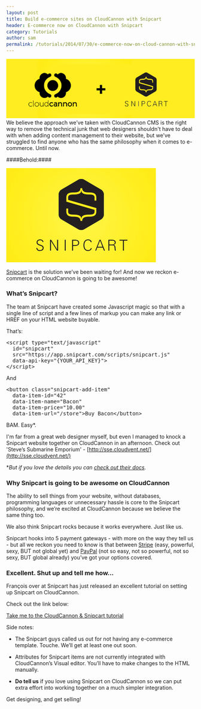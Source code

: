 ```yaml
---
layout: post
title: Build e-commerce sites on CloudCannon with Snipcart
header: E-commerce now on CloudCannon with Snipcart
category: Tutorials
author: sam
permalink: /tutorials/2014/07/30/e-commerce-now-on-cloud-cannon-with-snipcart.html 
---
```


![CloudCannon + Snipcart](/img/blog/snipcart-response/cloudcannon_and_snipcart.png)
We believe the approach we’ve taken with CloudCannon CMS is the right way to remove the technical junk that web designers shouldn't have to deal with when adding content management to their website, but we’ve struggled to find anyone who has the same philosophy when it comes to e-commerce. Until now.

####Behold:####

![Snipcart logo](/img/blog/snipcart-response/snipcart.png)

[Snipcart](http://www.snipcart.com) is the solution we’ve been waiting for! And now we reckon e-commerce on CloudCannon is going to be awesome!

### What’s Snipcart? ###

The team at Snipcart have created some Javascript magic so that with a single line of script and a few lines of markup you can make any link or HREF on your HTML website buyable.

That’s:

<pre class="prettyprint snipcart">
&lt;script type="text/javascript"
  id="snipcart"
  src="https://app.snipcart.com/scripts/snipcart.js"
  data-api-key="{YOUR_API_KEY}"&gt;
&lt;/script&gt;
</pre>

And

<pre class="prettyprint snipcart">
&lt;button class="snipcart-add-item"
  data-item-id="42"
  data-item-name="Bacon"
  data-item-price="10.00"
  data-item-url="/store"&gt;Buy Bacon&lt;/button&gt;
</pre>

BAM. Easy\*.

I'm far from a great web designer myself, but even I managed to knock a Snipcart website together on CloudCannon in an afternoon. Check out 'Steve’s Submarine Emporium' - [http://sse.cloudvent.net/](http://sse.cloudvent.net/)

\**But if you love the details you can [check out their docs](http://docs.snipcart.com/getting-started/installation).*

### Why Snipcart is going to be awesome on CloudCannon ####

The ability to sell things from your website, without databases, programming languages or unnecessary hassle is core to the Snipcart philosophy, and we’re excited at CloudCannon because we believe the same thing too.

We also think Snipcart rocks because it works everywhere. Just like us.

Snipcart hooks into 5 payment gateways - with more on the way they tell us - but all we reckon you need to know is that between [Stripe](https://stripe.com/) (easy, powerful, sexy, BUT not global yet) and [PayPal](https://www.paypal.com/) (not so easy, not so powerful, not so sexy, BUT global already) you’ve got your options covered.

### Excellent. Shut up and tell me how... ###

François over at Snipcart has just released an excellent tutorial on setting up Snipcart on CloudCannon.

Check out the link below:
<div>
	<a class="btn" href="https://snipcart.com/blog/how-to-sell-online-with-cloudcannon">Take me to the CloudCannon &amp; Snipcart tutorial</a>
</div>

Side notes:

+ The Snipcart guys called us out for not having any e-commerce template. Touche. We’ll get at least one out soon.

+ Attributes for Snipcart items are not currently integrated with CloudCannon’s Visual editor. You’ll have to make changes to the HTML manually.

+ **Do tell us** if you love using Snipcart on CloudCannon so we can put extra effort into working together on a much simpler integration.

Get designing, and get selling!
